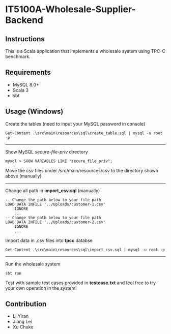 # IT5100A-Wholesale-Supplier-Backend

## Instructions
This is a Scala application that implements a wholesale system using TPC-C benchmark.

## Requirements
- MySQL 8.0+
- Scala 3
- sbt

## Usage (Windows)
Create the tables (need to input your MySQL password in console)
```shell
Get-Content .\src\main\resources\sql\create_table.sql | mysql -u root -p
```
---
Show MySQL *secure-file-priv* directory
```mysql
mysql > SHOW VARIABLES LIKE "secure_file_priv";
```
Move the csv files under /src/main/resources/csv to the directory shown above (manually)  

---
Change all path in **import_csv.sql** (manually)
```mysql
-- Change the path below to your file path
LOAD DATA INFILE '../Uploads/customer-1.csv'
    IGNORE
    ...
-- Change the path below to your file path
LOAD DATA INFILE '../Uploads/customer-2.csv'
    IGNORE
    ...
```
Import data in .csv files into **tpcc** databse
```shell
Get-Content .\src\main\resources\sql\import_csv.sql | mysql -u root -p
```
---
Run the wholesale system
```shell
sbt run
```
Test with sample test cases provided in **testcase.txt** 
and feel free to try your own operation in the system!
## Contribution
- Li Yiran
- Jiang Lei
- Xu Chuke
